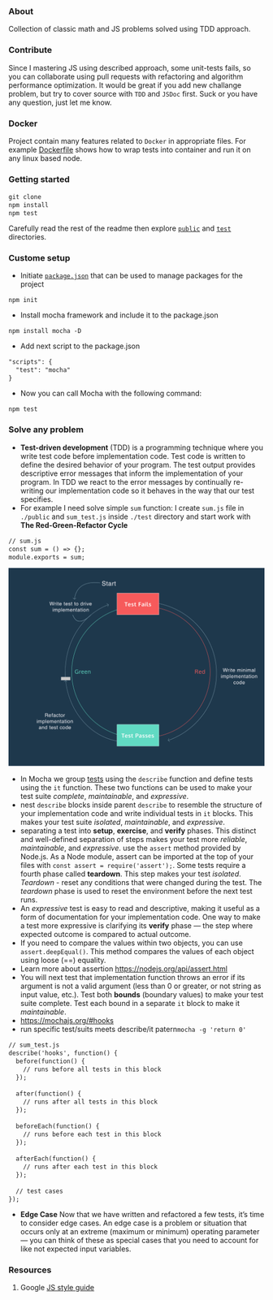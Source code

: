 ### About
Collection of classic math and JS problems solved using TDD approach. 
### Contribute
Since I mastering JS using described approach, some unit-tests fails, so you can collaborate using pull requests with refactoring and algorithm performance optimization. It would be great if you add new challange problem, but try to cover source with `TDD` and `JSDoc` first. Suck or you have any question, just let me know. 
### Docker
Project contain many features related to `Docker` in appropriate files. For example [Dockerfile](https://github.com/storenth/mochaTddDemo/blob/master/Dockerfile) shows how to wrap tests into container and run it on any linux based node.
### Getting started
```
git clone
npm install
npm test
```
Carefully read the rest of the readme then explore [`public`](https://github.com/storenth/mochaTddDemo/tree/master/public) and [`test`](https://github.com/storenth/mochaTddDemo/tree/master/test) directories.
### Custome setup
* Initiate [`package.json`](https://github.com/storenth/mochaTddDemo/blob/master/package.json) that can be used to manage packages for the project
```
npm init
```
* Install mocha framework and include it to the package.json
```
npm install mocha -D
```
* Add next script to the package.json
```
"scripts": {
  "test": "mocha"
}
```
* Now you can call Mocha with the following command:
```
npm test
```
### Solve any problem
* **Test-driven development** (TDD) is a programming technique where you write test code before implementation code. Test code is written to define the desired behavior of your program. The test output provides descriptive error messages that inform the implementation of your program. In TDD we react to the error messages by continually re-writing our implementation code so it behaves in the way that our test specifies. 
* For example I need solve simple `sum` function: I create `sum.js` file in `./public` and `sum_test.js` inside `./test` directory and start work with  **The Red-Green-Refactor Cycle**  
```
// sum.js
const sum = () => {};
module.exports = sum;
```
![Alt text](./red-green-refactor-tdd.png "Red-Green-Refactor")

* In Mocha we group [tests](https://github.com/storenth/mochaTddDemo/blob/master/test/index_test.js) using the `describe` function and define tests using the `it` function. These two functions can be used to make your test suite *complete*, *maintainable*, and *expressive*.
*  nest `describe` blocks inside parent `describe` to resemble the structure of your implementation code and write individual tests in `it` blocks. This makes your test suite *isolated*, *maintainable*, and *expressive*.
* separating a test into **setup**, **exercise**, and **verify** phases. This distinct and well-defined separation of steps makes your test more *reliable*, *maintainable*, and *expressive*. use the `assert` method provided by Node.js. As a Node module, assert can be imported at the top of your files with  `const assert = require('assert');`. 
Some tests require a fourth phase called **teardown**. This step makes your test *isolated*. *Teardown* - reset any conditions that were changed during the test. The *teardown* phase is used to reset the environment before the next test runs.
* An *expressive* test is easy to read and descriptive, making it useful as a form of documentation for your implementation code. One way to make a test more expressive is clarifying its **verify** phase — the step where expected outcome is compared to actual outcome.
* If you need to compare the values within two objects, you can use `assert.deepEqual()`. This method compares the values of each object using loose (==) equality.
* Learn more about assertion https://nodejs.org/api/assert.html
* You will next test that implementation function throws an error if its argument is not a valid argument (less than 0 or greater, or not string as input value, etc.). Test both **bounds** (boundary values) to make your test suite complete. Test each bound in a separate `it` block to make it *maintainable*.
*  https://mochajs.org/#hooks 
* run specific test/suits meets describe/it patern`mocha -g 'return 0'`
```
// sum_test.js
describe('hooks', function() {
  before(function() {
    // runs before all tests in this block
  });

  after(function() {
    // runs after all tests in this block
  });

  beforeEach(function() {
    // runs before each test in this block
  });

  afterEach(function() {
    // runs after each test in this block
  });

  // test cases
});
```
* **Edge Case**
Now that we have written and refactored a few tests, it’s time to consider edge cases.
An edge case is a problem or situation that occurs only at an extreme (maximum or minimum) operating parameter — you can think of these as special cases that you need to account for like not expected input variables.

### Resources
1. Google [JS style guide](https://google.github.io/styleguide/jsguide.html#jsdoc)